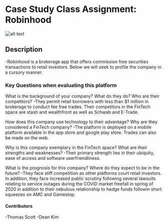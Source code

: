 # Case Study Class Assignment: Robinhood

![alt text](https://play-lh.googleusercontent.com/4jJ1C7UePequc2x89CyXRp1a6w7O7nGp1T62WdS_09YGDXQh9xiSREn7w86ifM5Ip6Ba)

## Description
-Robinhood is a brokerage app that offers commission free securities transactions to retail investors. Below we will seek to profile the company in a cursory manner.

### Key Questions when evaluating this platform

What is the background of your company? What do they do? Who are their competitors?
-They permit retail borrowers with less than $1 million in brokerage to conduct fee free trades. Their competitors in the FinTech space are stash and wealthfront as well as Schwab and E-Trade.

How does this company use technology to their advantage? Why are they considered a FinTech company?
-The platform is deployed on a mobile platform available in the app store and google play store. Trades can also be made on the web.

Why is this company exemplary in the FinTech space? What are their strengths and weaknesses?
-Their primary strength lies in their ubiquity, ease of access and software userfriendliness.

What is the prognosis for this company? Where do they expect to be in the future?
-They face stiff competition as other platforms court retail investors. In addition, they face increased public scrutiny following several lawsuits relating to service outages during the COVID market freefall in spring of 2020 in addition to their nebulous relationship to hedge funds followin short squeezes on AMC and Gamestop.

#### Contributors
-Thomas Scott
-Dean Kim
